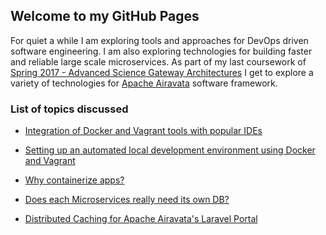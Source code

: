 ## Welcome to my GitHub Pages

For quiet a while I am exploring tools and approaches for DevOps driven software engineering. I am also exploring technologies for building faster and reliable large scale microservices. As part of my last coursework of [Spring 2017 - Advanced Science Gateway Architectures](http://courses.airavata.org/) I get to explore a variety of technologies for [Apache Airavata](https://airavata.apache.org/) software framework. 


### List of topics discussed

<!---
- [DevOps culture for Apache Airavata](docs/devops-culture-for-airavata.md)
--->

- [Integration of Docker and Vagrant tools with popular IDEs](docs/docker-and-vagrant-with-IDE.md)

- [Setting up an automated local development environment using Docker and Vagrant](docs/dev-environment.md) 

- [Why containerize apps?](docs/why-containerize-apps.md)

- [Does each Microservices really need its own DB?](docs/does-each-Microservices-really-need-its-own-database.md)

- [Distributed Caching for Apache Airavata's Laravel Portal](docs/distributed-caching.md)

